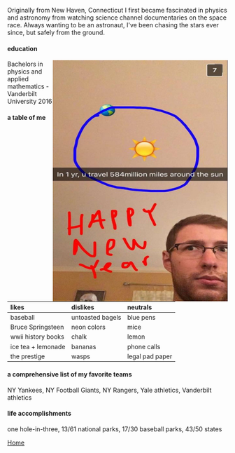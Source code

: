 
Originally from New Haven, Connecticut I first became fascinated in physics and astronomy
from watching science channel documentaries on the space race. Always wanting to be
an astronaut, I've been chasing the stars ever since, but safely from the ground. 

#### education

<img align="right" src= "./temp1.jpg" width="400" height="550">

Bachelors in physics and applied mathematics - Vanderbilt University 2016


#### a table of me
  
|          likes          |     dislikes      |    neutrals     |
|:------------------------|:------------------|:----------------|
| baseball                | untoasted bagels  | blue pens       |
| Bruce Springsteen       | neon colors       | mice            | 
| wwii history books      | chalk             | lemon           |
| ice tea + lemonade      | bananas           | phone calls     |
| the prestige            | wasps             | legal pad paper | 


#### a comprehensive list of my favorite teams

NY Yankees, NY Football Giants, NY Rangers, Yale athletics, Vanderbilt athletics 

#### life accomplishments

one hole-in-three, 13/61 national parks, 17/30 baseball parks, 43/50 states

[Home](./)
